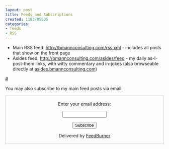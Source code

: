 ```yaml
--- 
layout: post
title: Feeds and Subscriptions
created: 1183785505
categories: 
- feeds
- RSS
---
```

<ul class="nid" id="p-feeds" name="feeds">
	<li>
		Main RSS feed: <a href="http://bmannconsulting.com/rss.xml">http://bmannconsulting.com/rss.xml</a> - includes all posts that show on the front page</li>
	<li>
		Asides feed: <a href="http://bmannconsulting.com/asides/feed">http://bmannconsulting.com/asides/feed</a>&nbsp;- my daily as-I-post-them links, with witty commentary and in-jokes (also browseable directly at <a href="http://asides.bmannconsulting.com">asides.bmannconsulting.com</a>)</li>
</ul>
<p>
	<a class="plink nid" href="#p-feeds">#</a><!--break--></p>
<p>
	You may also subscribe to my main feed posts via email:</p>
<form action="http://www.feedburner.com/fb/a/emailverify" method="post" onsubmit="window.open('http://www.feedburner.com', 'popupwindow', 'scrollbars=yes,width=550,height=520');return true" style="border:1px solid #ccc;padding:3px;text-align:center;" target="popupwindow">
	<p>
		Enter your email address:</p>
	<p>
		<input name="email" style="width:140px" type="text" /></p>
	<input name="url" type="hidden" value="http://feeds.feedburner.com/~e?ffid=2779" /><input name="title" type="hidden" value="B. Mann Consulting - Technology Consulting in Vancouver" /><input name="loc" type="hidden" value="en_US" /><input type="submit" value="Subscribe" />
	<p>
		Delivered by <a href="http://www.feedburner.com" target="_blank">FeedBurner</a></p>
</form>

